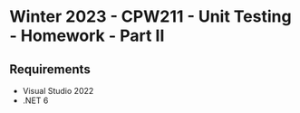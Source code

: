 # Winter 2023 - CPW211 - Unit Testing - Homework - Part II

## Requirements
- Visual Studio 2022
- .NET 6
